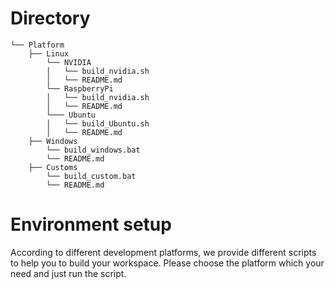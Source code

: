 # Directory

```
└── Platform
	├── Linux
		└── NVIDIA
		│	└── build_nvidia.sh
		│	└── README.md
		└── RaspberryPi
		│	└── build_nvidia.sh
		│	└── README.md
		└─── Ubuntu
		│	└── build_Ubuntu.sh
		│	└── README.md
	├── Windows
		└── build_windows.bat
		└── README.md
	├── Customs
		└── build_custom.bat
		└── README.md
```

# Environment setup

According to different development platforms, we provide different scripts to help you to build your workspace. Please choose the platform which your need and just run the script.

